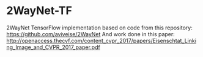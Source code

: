 # 2WayNet-TF
2WayNet TensorFlow implementation
based on code from this repository:
https://github.com/aviveise/2WayNet
And work done in this paper:
http://openaccess.thecvf.com/content_cvpr_2017/papers/Eisenschtat_Linking_Image_and_CVPR_2017_paper.pdf

